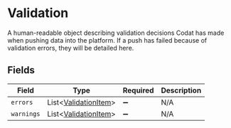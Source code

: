 # Validation

A human-readable object describing validation decisions Codat has made when pushing data into the platform. If a push has failed because of validation errors, they will be detailed here.


## Fields

| Field                                                             | Type                                                              | Required                                                          | Description                                                       |
| ----------------------------------------------------------------- | ----------------------------------------------------------------- | ----------------------------------------------------------------- | ----------------------------------------------------------------- |
| `errors`                                                          | List<[ValidationItem](../../models/components/ValidationItem.md)> | :heavy_minus_sign:                                                | N/A                                                               |
| `warnings`                                                        | List<[ValidationItem](../../models/components/ValidationItem.md)> | :heavy_minus_sign:                                                | N/A                                                               |